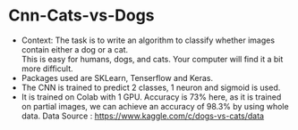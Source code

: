 # Cnn-Cats-vs-Dogs

* Context: The task is to write an algorithm to classify whether images contain either a dog or a cat.  
  This is easy for humans, dogs, and cats. Your computer will find it a bit more difficult.
* Packages used are SKLearn, Tenserflow and Keras.
* The CNN is trained to predict 2 classes,  1 neuron and sigmoid is used. 
* It is trained on Colab with 1 GPU. Accuracy is 73% here, as it is trained on partial images,
  we can achieve an accuracy of 98.3% by using whole data. 
  Data Source : https://www.kaggle.com/c/dogs-vs-cats/data
